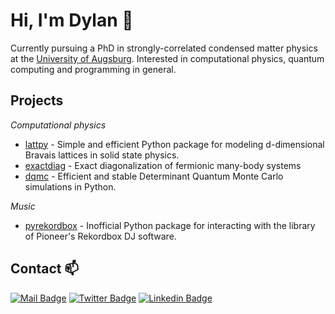 
# Hi, I'm Dylan 👋

Currently pursuing a PhD in strongly-correlated condensed matter physics at the [University of Augsburg](https://www.uni-augsburg.de/de/). 
Interested in computational physics, quantum computing and programming in general.

## Projects

*Computational physics*

- [lattpy] - Simple and efficient Python package for modeling d-dimensional Bravais lattices in solid state physics.
- [exactdiag] - Exact diagonalization of fermionic many-body systems
- [dqmc] - Efficient and stable Determinant Quantum Monte Carlo simulations in Python.

*Music*

- [pyrekordbox] - Inofficial Python package for interacting with the library of Pioneer's Rekordbox DJ software. 

## Contact 📫

[![Mail Badge](https://img.shields.io/badge/Gmail-D14836?style=?style=for-the-badge&logo=gmail&logoColor=white)](mailto:dylanljones94@gmail.com)
[![Twitter Badge](https://img.shields.io/badge/@dylanphysics-1DA1F2?style=flat-square&logo=twitter&logoColor=white)](https://twitter.com/dylanphysics)
[![Linkedin Badge](https://img.shields.io/badge/Dylan_Jones-0077B5?style=flat-square&logo=linkedin&logoColor=white)](https://www.linkedin.com/in/dylan-jones-951657103/)


[lattpy]: https://github.com/dylanljones/lattpy
[exactdiag]: https://github.com/dylanljones/exactdiag
[cmpy]: https://github.com/dylanljones/cmpy
[dqmc]: https://github.com/dylanljones/dqmc
[pyrekordbox]: https://github.com/dylanljones/pyrekordbox